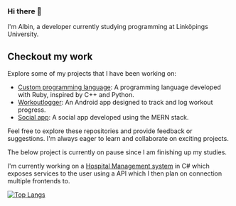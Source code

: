 ### Hi there 👋

I'm Albin, a developer currently studying programming at Linköpings University.

## Checkout my work
Explore some of my projects that I have been working on:
- [Custom programming language](https://github.com/Albin0208/Parser-in-ruby): A programming language developed with Ruby, inspired by C++ and Python.
- [Workoutlogger](https://github.com/Albin0208/WorkoutLogger): An Android app designed to track and log workout progress.
- [Social app](https://github.com/Albin0208/SocialApp): A social app developed using the MERN stack.

Feel free to explore these repositories and provide feedback or suggestions. I'm always eager to learn and collaborate on exciting projects.

The below project is currently on pause since I am finishing up my studies.

I'm currently working on a [Hospital Management system](https://github.com/Albin0208/HospitalManagementSystem) in C# which exposes services to the user using a API which I then plan on connection multiple frontends to. 

[![Top Langs](https://github-readme-stats.vercel.app/api/top-langs/?username=albin0208&layout=compact&size_weight=0.5&count_weight=0.5&langs_count=6&exclude_repo=Traningsapp,webbserverprogrammering-1)](https://github.com/anuraghazra/github-readme-stats)
<!--
**Albin0208/albin0208** is a ✨ _special_ ✨ repository because its `README.md` (this file) appears on your GitHub profile.

Here are some ideas to get you started:

- 🔭 I’m currently working on ...
- 🌱 I’m currently learning ...
- 👯 I’m looking to collaborate on ...
- 🤔 I’m looking for help with ...
- 💬 Ask me about ...
- 📫 How to reach me: ...
- 😄 Pronouns: ...
- ⚡ Fun fact: ...
-->
